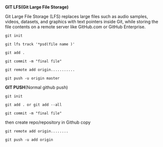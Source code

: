 **GIT LFS(Git Large File Storage)**

Git Large File Storage (LFS) replaces large files such as audio samples, videos, datasets, and graphics with text pointers inside Git, while storing the file contents on a remote server like GitHub.com or GitHub Enterprise.


```
git init
```
```
git lfs track '*psd(file name )'

````

```
git add .

```
```
git commit -m "final file"
```
```
git remote add origin...........
```
```
git push -u origin master
```

**GIT PUSH**(Normal github push)

```
git init
```
```
git add . or git add --all
```
```
git commit -m "final file"
```
then create repo/repository in Github
copy 
```
git remote add origin........
```
```
git push -u add origin
```
